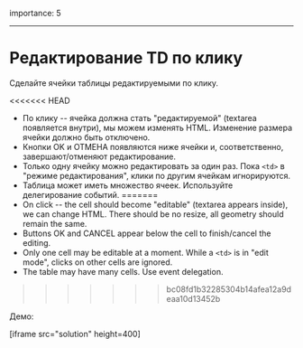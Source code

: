 importance: 5

---

# Редактирование TD по клику

Сделайте ячейки таблицы редактируемыми по клику.

<<<<<<< HEAD
- По клику -- ячейка должна стать "редактируемой" (textarea появляется внутри), мы можем изменять HTML. Изменение размера ячейки должно быть отключено.
- Кнопки OK и ОТМЕНА появляются ниже ячейки и, соответственно, завершают/отменяют редактирование.
- Только одну ячейку можно редактировать за один раз. Пока `<td>` в "режиме редактирования", клики по другим ячейкам игнорируются.
- Таблица может иметь множество ячеек. Используйте делегирование событий.
=======
- On click -- the cell should become "editable" (textarea appears inside), we can change HTML. There should be no resize, all geometry should remain the same.
- Buttons OK and CANCEL appear below the cell to finish/cancel the editing.
- Only one cell may be editable at a moment. While a `<td>` is in "edit mode", clicks on other cells are ignored.
- The table may have many cells. Use event delegation.
>>>>>>> bc08fd1b32285304b14afea12a9deaa10d13452b

Демо:

[iframe src="solution" height=400]
